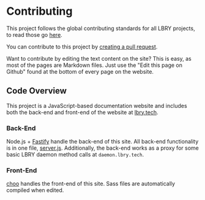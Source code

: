 # Contributing

This project follows the global contributing standards for all LBRY projects, to read those go [here](https://lbry.io/faq/contributing).

You can contribute to this project by [creating a pull request](https://help.github.com/articles/creating-a-pull-request).

Want to contribute by editing the text content on the site? This is easy, as most of the pages are Markdown files. Just use the "Edit this page on Github" found at the bottom of every page on the website.



## Code Overview

This project is a JavaScript-based documentation website and includes both the back-end and front-end of the website at [lbry.tech](https://lbry.tech).



### Back-End

Node.js + [Fastify](https://www.fastify.io) handle the back-end of this site. All back-end functionality is in one file, [server.js](server.js). Additionally, the back-end works as a proxy for some basic LBRY daemon method calls at `daemon.lbry.tech`.



### Front-End

[choo](https://choo.io) handles the front-end of this site. Sass files are automatically compiled when edited.
